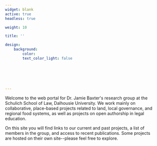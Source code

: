 ```yaml
---
widget: blank
active: true
headless: true

weight: 10

title: ''

design:
    background:
        color: 
        text_color_light: false


  



---
```




Welcome to the web portal for Dr. Jamie Baxter's research group at the Schulich School of Law, Dalhousie University. We work mainly on collaborative, place-based projects related to land, local governance, and regional food systems, as well as projects on open authorship in legal education. 

On this site you will find links to our current and past projects, a list of members in the group, and access to recent publications. Some projects are hosted on their own site--please feel free to explore.